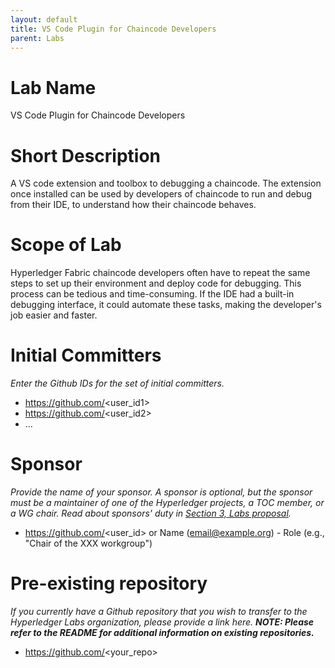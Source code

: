 ```yaml
---
layout: default
title: VS Code Plugin for Chaincode Developers
parent: Labs
---
```

# Lab Name
VS Code Plugin for Chaincode Developers


# Short Description
A VS code extension and toolbox to debugging a chaincode. The extension once installed can be used by developers of chaincode to run and debug from their IDE, to understand how their chaincode behaves.

# Scope of Lab
Hyperledger Fabric chaincode developers often have to repeat the same steps to set up their environment and deploy code for debugging. This process can be tedious and time-consuming. If the IDE had a built-in debugging interface, it could automate these tasks, making the developer's job easier and faster.

# Initial Committers
_Enter the Github IDs for the set of initial committers._
- https://github.com/<user_id1>
- https://github.com/<user_id2>
- ...

# Sponsor
_Provide the name of your sponsor. A sponsor is optional, but the sponsor must be a maintainer of one of the Hyperledger projects, a TOC member, or a WG chair. Read about sponsors' duty in [Section 3, Labs proposal](./index.md#process-to-propose-a-new-lab)._
- https://github.com/<user_id> or Name (email@example.org) - Role (e.g., "Chair of the XXX workgroup")

# Pre-existing repository
_If you currently have a Github repository that you wish to transfer to the Hyperledger Labs organization, please provide a link here. **NOTE: Please refer to the README for additional information on existing repositories.**_
- https://github.com/<your_repo>
